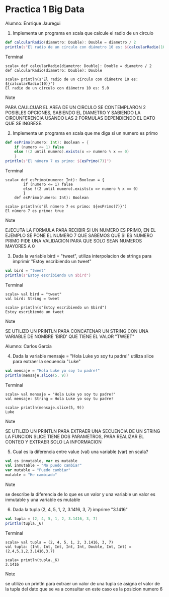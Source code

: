 # Practica 1 Big Data

Alumno: Enrrique Jauregui<br/>
1. Implementa un programa en scala que calcule el radio de un circulo

```scala
def calcularRadio(diametro: Double): Double = diametro / 2
println(s"El radio de un círculo con diámetro 10 es: ${calcularRadio(10)}")
```
Terminal
```
scala> def calcularRadio(diametro: Double): Double = diametro / 2
def calcularRadio(diametro: Double): Double

scala> println(s"El radio de un círculo con diámetro 10 es: ${calcularRadio(10)}")
El radio de un círculo con diámetro 10 es: 5.0
```
>[!NOTE]
>PARA CAULCUAR EL AREA DE UN CIRCULO SE CONTEMPLARON 2 POSIBLES OPCIONES, SABIENDO EL DIAMETRO Y SABIENDO LA CIRCUNFERENCIA
>USANDO LAS 2 FORMULAS DEPENDIENDO EL DATO QUE SE INGRESE.

2. Implementa un programa en scala que me diga si un numero es primo

```scala
def esPrimo(numero: Int): Boolean = {
    if (numero <= 1) false
    else !(2 until numero).exists(x => numero % x == 0)
    }
println(s"El número 7 es primo: ${esPrimo(7)}")
```
Terminal
```
scala> def esPrimo(numero: Int): Boolean = {
        if (numero <= 1) false
        else !(2 until numero).exists(x => numero % x == 0)
        }
    def esPrimo(numero: Int): Boolean

scala> println(s"El número 7 es primo: ${esPrimo(7)}")
El número 7 es primo: true
```
>[!NOTE]
>EJECUTA LA FORMULA PARA RECIBIR SI UN NUMERO ES PRIMO, EN EL EJEMPLO SE PONE EL NUMERO 7 QUE SABEMOS QUE SI ES NUMERO PRIMO
>PIDE UNA VALIDACION PARA QUE SOLO SEAN NUMEROS MAYORES A 0

3. Dada la variable bird = "tweet", utiliza interpolacion de strings para imprimir "Estoy escribiendo un tweet"

```scala
val bird = "tweet"
println(s"Estoy escribiendo un $bird")
```
Terminal
```
scala> val bird = "tweet"
val bird: String = tweet

scala> println(s"Estoy escribiendo un $bird")
Estoy escribiendo un tweet
```
>[!NOTE]
>SE UTILIZO UN PRINTLN PARA CONCATENAR UN STRING CON UNA VARIABLE DE NOMBRE 'BIRD' QUE TIENE EL VALOR "TWEET"

Alumno: Carlos Garcia<br/>

4. Dada la variable mensaje = "Hola Luke yo soy tu padre!" utiliza slice para extraer la secuencia "Luke"

```scala
val mensaje = "Hola Luke yo soy tu padre!"
println(mensaje.slice(5, 9))
```
Terminal
```
scala> val mensaje = "Hola Luke yo soy tu padre!"
val mensaje: String = Hola Luke yo soy tu padre!

scala> println(mensaje.slice(5, 9))
Luke
```
>[!NOTE]
>SE UTILIZO UN PRINTLN PARA EXTRAER UNA SECUENCIA DE UN STRING
>LA FUNCION SLICE TIENE DOS PARAMETROS, PARA REALIZAR EL CONTEO Y EXTRAER SOLO LA INFORMACION

5. Cual es la diferencia entre value (val) una variable (var) en scala?

```scala
val es inmutable, var es mutable
val inmutable = "No puedo cambiar"
var mutable = "Puedo cambiar"
mutable = "He cambiado"
```
>[!NOTE]
>se describe la diferencia  de lo que es un valor y una variable
>un valor es inmutable y una variable es mutable

6. Dada la tupla (2, 4, 5, 1, 2, 3.1416, 3, 7) imprime "3.1416"

```scala
val tupla = (2, 4, 5, 1, 2, 3.1416, 3, 7)
println(tupla._6)
```

Terminal
```
scala> val tupla = (2, 4, 5, 1, 2, 3.1416, 3, 7)
val tupla: (Int, Int, Int, Int, Int, Double, Int, Int) = (2,4,5,1,2,3.1416,3,7)

scala> println(tupla._6)
3.1416
```

>[!NOTE]
>se utilizo un println para extraer un valor de una tupla
>se asigna el valor de la tupla del dato que se va a consultar en este caso es la posicion numero 6